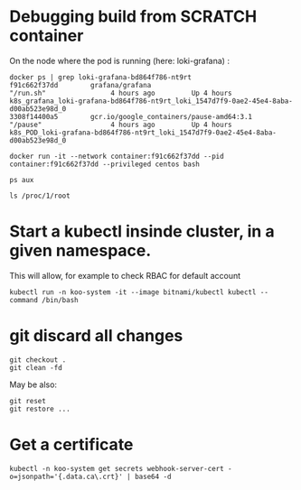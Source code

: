 
# Debugging build from SCRATCH container

On the node where the pod is running (here: loki-grafana) :

```
docker ps | grep loki-grafana-bd864f786-nt9rt
f91c662f37dd        grafana/grafana                                     "/run.sh"                4 hours ago         Up 4 hours                              k8s_grafana_loki-grafana-bd864f786-nt9rt_loki_1547d7f9-0ae2-45e4-8aba-d00ab523e98d_0
3308f14400a5        gcr.io/google_containers/pause-amd64:3.1            "/pause"                 4 hours ago         Up 4 hours                              k8s_POD_loki-grafana-bd864f786-nt9rt_loki_1547d7f9-0ae2-45e4-8aba-d00ab523e98d_0

docker run -it --network container:f91c662f37dd --pid container:f91c662f37dd --privileged centos bash

ps aux

ls /proc/1/root
```

# Start a kubectl insinde cluster, in a given namespace.

This will allow, for example to check RBAC for default account

```
kubectl run -n koo-system -it --image bitnami/kubectl kubectl --command /bin/bash
```

 
# git discard all changes

```
git checkout .
git clean -fd
```  
May be also:
```
git reset
git restore ...  
```

# Get a certificate

```
kubectl -n koo-system get secrets webhook-server-cert -o=jsonpath='{.data.ca\.crt}' | base64 -d
```



